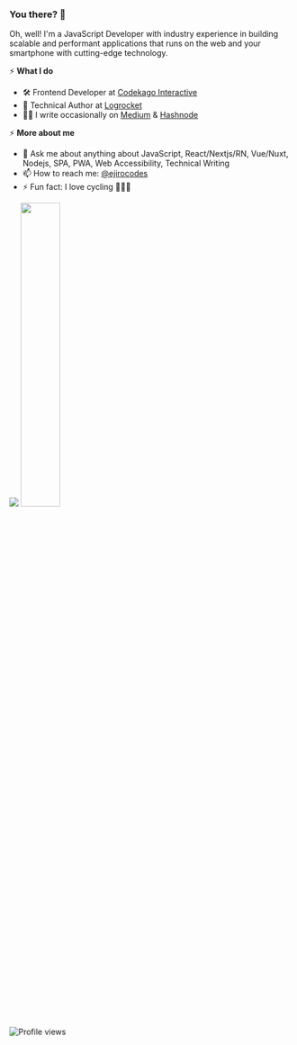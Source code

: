### You there? 🤷
Oh, well! I'm a JavaScript Developer with industry experience in building scalable and performant applications that runs on the web and your smartphone with cutting-edge technology.

⚡️ **What I do**
- 🛠 Frontend Developer at [Codekago Interactive](https://codekago.com/) 
- 📝 Technical Author at [Logrocket](https://blog.logrocket.com/author/ejiroasiuwhu/) 
- ✍🏾 I write occasionally on [Medium](https://medium.com/@ejirocodes) & [Hashnode](https://ejiro.hashnode.dev/) 

⚡️ **More about me**
 <!--- - 🌱 I’m currently learning React Native -->
- 💬 Ask me about anything about JavaScript, React/Nextjs/RN, Vue/Nuxt, Nodejs, SPA, PWA, Web Accessibility, Technical Writing 
- 📫 How to reach me: [@ejirocodes](https://twitter.com/ejirocodes)
- ⚡ Fun fact: I love cycling 🚴🏾‍♂️

<p>
  <img src="https://github-readme-stats.vercel.app/api?username=ejirocodes&show_icons=true&theme=tokyonight&line_height=52&count_private=true" />
  <img width="37.2%" src="https://github-readme-stats.vercel.app/api/top-langs/?username=ejirocodes&count_private=true&theme=tokyonight&line_height=52">
</p>


![Profile views](https://gpvc.arturio.dev/ejirocodes)

